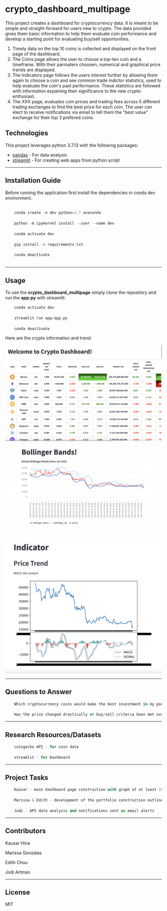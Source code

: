 # crypto_dashboard_multipage


This project creates a dashboard for cryptocurrency data. It is meant to be simple and straight-forward for users new to crypto. The data provided gives them basic information to help them evaluate coin performance and develop a starting point for evaluating buy/sell opportunities.

1. Timely data on the top 10 coins is collected and displayed on the front page of the dashboard. 
2. The Coins page allows the user to choose a top-ten coin and a timeframe. With their parmaters choosen, numerical and graphical price trends are displayed. 
3. The Indicators page follows the users interest further by allowing them again to choose a coin and see common trade indictor statistics, used to help evaluate the coin's past performance.  These statistics are followed with information expaining their significance to the new crypto enthusiast. 
4. The XXX page, evaluates coin prices and trading fees across 5 different trading exchanges to find the best price for each coin. The user can elect to receive notifications via email to tell them the "best value" exchange for their top 3 prefered coins. 



## Technologies

This project leverages python 3.7.13 with the following packages:

* [pandas](https://pandas.pydata.org/) - For data analysis
* [streamlit](https://streamlit.io/) - For creating web apps from python script

---

## Installation Guide

Before running the application first install the dependencies in conda dev environment.

```python

    conda create -n dev python=3.7 anaconda

    python -m ipykernel install --user --name dev

    conda activate dev

    pip install -r requirements.txt

    conda deactivate 
  
```

---


##  Usage

To use the **crypto_dashboard_multipage** simply clone the repository and run the **app.py** with streamlit:

```python
    conda activate dev

    streamlit run app/app.py

    conda deactivate 
```

Here are the crypto information and trend:

![Crypto Dashboard Welcome ](Images/CryptoDashboard_multi.png)

![Bollinger Bands ](Images/bollingerBands.png)

![MACD ](Images/MACD.png)


---
## Questions to Answer

```python
    Which cryptocurrency coins would make the best investment in my portfolio?

    Has the price changed drastically or buy/sell criteria been met over the past few minutes?
```

---
## Research Resources/Datasets
```python
    coingecko API - for coin data

    streamlit - for Dashboard
```
---
## Project Tasks
```python
    Kausar - main dashboard page construction with graph of at least 10 coins

    Marissa & Edith - development of the portfolio construction outline of functions

    Jodi - API data analysis and notifications sent as email alerts 
```
---

## Contributors

Kausar Hina

Marissa Gonzalas

Edith Chou

Jodi Artman

---

## License

MIT
